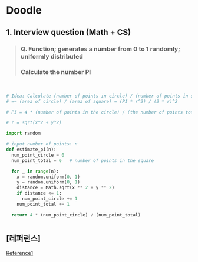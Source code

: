 # Doodle

## 1. Interview question (Math + CS)

> ### Q. Function; generates a number from 0 to 1 randomly; uniformly distributed <br/>
>
> ### Calculate the number PI

<br/>

```python
# Idea: Calculate (number of points in circle) / (number of points in square)
# =~ (area of circle) / (area of square) = (PI * r^2) / (2 * r)^2

# PI = 4 * (number of points in the circle) / (the number of points total) [when r = 1]

# r = sqrt(x^2 + y^2)

import random

# input number of points: n
def estimate_pi(n):
  num_point_circle = 0
  num_point_total = 0   # number of points in the square

  for _ in range(n):
    x = random.uniform(0, 1)
    y = random.uniform(0, 1)
    distance = Math.sqrt(x ** 2 + y ** 2)
    if distance <= 1:
      num_point_circle += 1
    num_point_total += 1

  return 4 * (num_point_circle) / (num_point_total)
```

#

## [레퍼런스]

[Reference1](https://www.youtube.com/watch?v=pvimAM_SLic)
